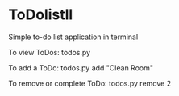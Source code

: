 # ToDolistll
Simple to-do list application in terminal

To view ToDos:
todos.py

To add a ToDo:
todos.py add "Clean Room"

To remove or complete ToDo:
todos.py remove 2
